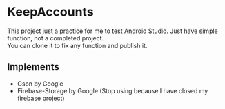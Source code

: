 # KeepAccounts

This project just a practice for me to test Android Studio. Just have simple function, not a completed project.  
You can clone it to fix any function and publish it.

## Implements

* Gson by Google
* Firebase-Storage by Google
  (Stop using because I have closed my firebase project)
